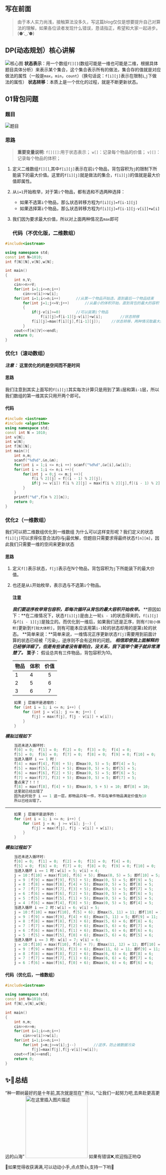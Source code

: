 ## 写在前面

> 由于本人实力尚浅，接触算法没多久，写这篇blog仅仅是想要提升自己对算法的理解，如果各位读者发现什么错误，恳请指正，希望和大家一起进步。(●’◡’●)

## DP(动态规划）核心讲解

![核心图](https://img-blog.csdnimg.cn/img_convert/b77ffbb614f434935ed323b4074a8a01.png#pic_center)
**状态表示**：用一个数组`f[][]`(数组可能是一维也可能是二维，根据具体题目具体分析）来表示某个集合，这个集合表示所有的做法，集合存的值就是对应做法的属性（一般是`max`，`min`，`count`）（换句话说：`f[i][j]`表示在限制`i`,`j`下做法的属性）
**状态转移**：本质上是一个优化的过程，就是不断更新状态。

## 01背包问题

### 题目

![题目](https://img-blog.csdnimg.cn/direct/1ef47c66f68e467c9979bff567295642.png#pic_center)

### 思路

> **重要变量说明**:
> `f[][[]`:用于状态表示；
> `w[]`：记录每个物品的价值；
> `v][]`：记录每个物品的体积；

1. 定义二维数组`f[][]`,其中`f[i][j]`表示在前`i`个物品，背包容积为`j`的限制下所能装下的最大价值。这里的`f[i][j]`就是做法的集合，`f[i][j]`的值就是最大价值即属性。
2. 从`i=1`开始枚举，对于第`i`个物品，都有选和不选两种选择：
   - 如果不选第`i`个物品，那么状态转移方程为`f[i][j]=f[i-1][j]`
   - 如果选择第`i`个物品，那么状态转移方程为`f[i][j]=f[i-1][j-v[i]]+w[i]`
3. 我们因为要求最大价值，所以对上面两种情况去`max`即可
   
   ### 代码（不优化版，二维数组）

```cpp
#include<iostream>

using namespace std;
const int N=1010;
int f[N][N],v[N],w[N];

int main()
{
    int n,V;
    cin>>n>>V;
    for(int i=1;i<=n;i++)   
        cin>>v[i]>>w[i];
    for(int i=1;i<=n;i++)       //从第一个物品开始选，直到最后一个物品结束
        for(int j=1;j<=V;j++)       //从最小的体积开始，直到背包的最大的容积
        {
            if(j-v[i]>=0)       //可以装第i个物品
                f[i][j]=f[i-1][j-v[i]]+w[i];        //状态转移
            f[i][j]=max(f[i][j],f[i-1][j]);     //状态转移，两种情况取最大值
        }
    cout<<f[n][V]<<endl;
    return 0;
}
```

### 优化1（滚动数组）

***注意：*** **这里优化的的是空间而不是时间**

#### 思路

我们注意到其实上面写的`f[i][j]`其实每次计算只是用到了第`i`层和第`i-1`层，所以我们数组的第一维其实只用开两个即可。

#### 代码

```cpp
#include <iostream>
#include <algorithm>
using namespace std;
const int N = 1010;
int v[N];
int w[N];
int f[N][N];
int main(){
    int n,m;
    scanf("%d%d",&n,&m);
    for(int i = 1;i <= n;i ++) scanf("%d%d",&v[i],&w[i]);
    for(int i = 1;i <= n;i ++){
        for(int j = 0;j <= m;j ++){
            f[i % 2][j] = f[(i - 1) % 2][j];
            if(j >= v[i]) f[i % 2][j] = max(f[i % 2][j],f[(i - 1) % 2][j - v[i]] + w[i]);
        }
    }
    printf("%d",f[n % 2][m]);
    return 0;
}
```

### 优化2（一维数组）

我们可以把二维数组优化到一维数组
为什么可以这样变形呢？我们定义的状态`f[i][j]`可以求得任意合法的i与j最优解，但题目只需要求得最终状态`f[n][m]`，因此我们只需要一维的空间来更新状态

#### 思路

1. 定义`f[]`表示状态，`f[j]`表示在N个物品，背包容积为`j`下所能装下的最大价值。
2. 也还是从`i`开始枚举，表示选与不选第`i`个物品。
   
   #### 注意
   
   ***我们要逆序枚举背包容积，即每次循环从背包的最大容积开始枚举。***
   **原因如下：**在二维情况下，状态`f[i][j]`是由上一轮`i - 1`的状态得来的，`f[i][j]`与`f[i - 1][j]`是独立的。而优化到一维后，如果我们还是正序，则有`f[较小体积]`更新到`f[较大体积]`，则有可能本应该用第`i-1`轮的状态却用的是第`i`轮的状态。
   **简单来说：**简单来说，一维情况正序更新状态`f[j]`需要用到前面计算的状态已经被「污染」，逆序则不会有这样的问题。
   ***相信即使我上面解释的已经够详细了，但是有些读者没有看明白，没关系，我下面举个栗子就非常清楚了。***
   **栗子：** 假设总共有三件物品，背包容积为10。
   
   | 物品  | 体积  | 价值  |
   | --- | --- |:---:|
   | 1   | 4   | 5   |
   | 2   | 5   | 6   |
   | 3   | 6   | 7   |

```cpp
    如果 j 层循环是递增的： 
    for (int i = 1; i <= n; i++) {
        for (int j = v[i]; j <= m; j++) {
            f[j] = max(f[j], f[j - v[i]] + w[i]);
        }
    }
```

***模拟过程如下***

```cpp
    当还未进入循环时:
    f[0] = 0;  f[1] = 0;  f[2] = 0;  f[3] = 0;  f[4] = 0;  
    f[5] = 0;  f[6] = 0;  f[7] = 0;  f[8] = 0;  f[9] = 0; f[10] = 0;
    当进入循环 i == 1 时：
    f[4] = max(f[4], f[0] + 5); 即max(0, 5) = 5; 即f[4] = 5;
    f[5] = max(f[5], f[1] + 5); 即max(0, 5) = 5; 即f[5] = 5;
    f[6] = max(f[6], f[2] + 5); 即max(0, 5) = 5; 即f[6] = 5;
    f[7] = max(f[7], f[3] + 5); 即max(0, 5) = 5; 即f[7] = 5;
    重点来了！！！
    f[8] = max(f[8], f[4] + 5); 即max(0, 5 + 5) = 10; 即f[8] = 10;
    这里就已经出错了
    因为此时处于 i == 1 这一层，即物品只有一件，不存在单件物品满足价值为10
    所以已经出错了。
```

---

```cpp
    如果 j 层循环是逆序的：
    for (int i = 1; i <= n; i++) {
        for (int j = m; j >= v[i]; j--) {
            f[j] = max(f[j], f[j - v[i]] + w[i]);
        }
    }
```

***模拟过程如下***

```cpp
    当还未进入循环时:
    f[0] = 0;  f[1] = 0;  f[2] = 0;  f[3] = 0;  f[4] = 0;  
    f[5] = 0;  f[6] = 0;  f[7] = 0;  f[8] = 0;  f[9] = 0; f[10] = 0;
    当进入循环 i == 1 时：w[i] = 5; v[i] = 4;
    j = 10：f[10] = max(f[10], f[6] + 5); 即max(0, 5) = 5; 即f[10] = 5;
    j = 9 ：f[9] = max(f[9], f[5] + 5); 即max(0, 5) = 5; 即f[9] = 5;
    j = 8 ：f[8] = max(f[8], f[4] + 5); 即max(0, 5) = 5; 即f[8] = 5;
    j = 7 ：f[7] = max(f[7], f[3] + 5); 即max(0, 5) = 5; 即f[7] = 5;
    j = 6 ：f[6] = max(f[6], f[2] + 5); 即max(0, 5) = 5; 即f[6] = 5;
    j = 5 ：f[5] = max(f[5], f[1] + 5); 即max(0, 5) = 5; 即f[5] = 5;
    j = 4 ：f[6] = max(f[4], f[0] + 5); 即max(0, 5) = 5; 即f[4] = 5;
    当进入循环 i == 2 时：w[i] = 6; v[i] = 5; 
    j = 10：f[10] = max(f[10], f[5] + 6); 即max(5, 11) = 11; 即f[10] = 11;
    j = 9 ：f[9] = max(f[9], f[4] + 6); 即max(5, 11) = 5; 即f[9] = 11;
    j = 8 ：f[8] = max(f[8], f[3] + 6); 即max(5, 6) = 6; 即f[8] = 6;
    j = 7 ：f[7] = max(f[7], f[2] + 6); 即max(5, 6) = 6; 即f[7] = 6;
    j = 6 ：f[6] = max(f[6], f[1] + 6); 即max(5, 6) = 6; 即f[6] = 6;
    j = 5 ：f[5] = max(f[5], f[0] + 6); 即max(5, 6) = 6; 即f[5] = 6;
    当进入循环 i == 3 时: w[i] = 7; v[i] = 6; 
    j = 10：f[10] = max(f[10], f[4] + 7); 即max(11, 12) = 12; 即f[10] = 12;
    j = 9 ：f[9] = max(f[9], f[3] + 6); 即max(11, 6) = 11; 即f[9] = 11;
    j = 8 ：f[8] = max(f[8], f[2] + 6); 即max(6, 6) = 6; 即f[8] = 6;
    j = 7 ：f[7] = max(f[7], f[1] + 6); 即max(6, 6) = 6; 即f[7] = 6;
    j = 6 ：f[6] = max(f[6], f[0] + 6); 即max(6, 6) = 6; 即f[6] = 6;
```

#### 代码（优化后，一维数组）

```cpp
#include<iostream>

using namespace std;
const int N=1010;
int f[N],v[N],w[N];

int main()
{
    int n,m;
    cin>>n>>m;
    for(int i=1;i<=n;i++)
        cin>>v[i]>>w[i];
    for(int i=1;i<=n;i++)
        for(int j=m;j>=v[i];j--)        //逆序，防止被数据污染
            f[j]=max(f[j],f[j-v[i]]+w[i]);
    cout<<f[m]<<endl;
    return 0;
}
```

> 

## ✨🎉总结

“种一颗树最好的是十年前,其次就是现在”
所以,
“让我们一起努力吧,去奔赴更高更远的山海”
<img src="https://img-blog.csdnimg.cn/direct/543b51828d7b49a49d9a7bd6971284a8.png#pic_center =400x250" title="" alt="在这里插入图片描述" width="201">
如果有错误❌,欢迎指正哟😋

🎉如果觉得收获满满,可以动动小手,点点赞👍,支持一下哟🎉
